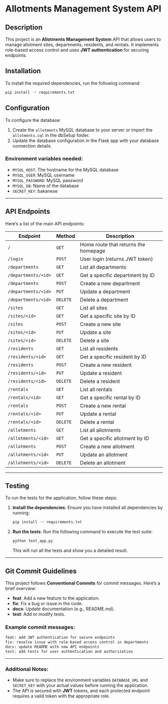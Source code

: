 


# Allotments Management System API

## Description
This project is an **Allotments Management System** API that allows users to manage allotment sites, departments, residents, and rentals. It implements role-based access control and uses **JWT authentication** for securing endpoints.

## Installation
To install the required dependencies, run the following command:
```bash
pip install -r requirements.txt
```

## Configuration
To configure the database:

1. Create the `allotments` MySQL database to your server or import the `allotments.sql` in the dbSetup folder.
2. Update the database configuration in the Flask app with your database connection details.

### Environment variables needed:
- `MYSQL_HOST`: The hostname for the MySQL database
- `MYSQL_USER`: MySQL username 
- `MYSQL_PASSWORD`: MySQL password
- `MYSQL_DB`: Name of the database
- `SECRET_KEY`: bakanese
---

## API Endpoints

Here’s a list of the main API endpoints:

| Endpoint             | Method   | Description                           |
|----------------------|----------|---------------------------------------|
| `/`                  | `GET`    | Home route that returns the homepage  |
| `/login`             | `POST`   | User login (returns JWT token)        |
| `/departments`       | `GET`    | List all departments                  |
| `/departments/<id>`  | `GET`    | Get a specific department by ID       |
| `/departments`       | `POST`   | Create a new department               |
| `/departments/<id>`  | `PUT`    | Update a department                   |
| `/departments/<id>`  | `DELETE` | Delete a department                   |
| `/sites`             | `GET`    | List all sites                        |
| `/sites/<id>`        | `GET`    | Get a specific site by ID             |
| `/sites`             | `POST`   | Create a new site                     |
| `/sites/<id>`        | `PUT`    | Update a site                         |
| `/sites/<id>`        | `DELETE` | Delete a site                         |
| `/residents`         | `GET`    | List all residents                    |
| `/residents/<id>`    | `GET`    | Get a specific resident by ID         |
| `/residents`         | `POST`   | Create a new resident                 |
| `/residents/<id>`    | `PUT`    | Update a resident                     |
| `/residents/<id>`    | `DELETE` | Delete a resident                     |
| `/rentals`           | `GET`    | List all rentals                      |
| `/rentals/<id>`      | `GET`    | Get a specific rental by ID           |
| `/rentals`           | `POST`   | Create a new rental                   |
| `/rentals/<id>`      | `PUT`    | Update a rental                       |
| `/rentals/<id>`      | `DELETE` | Delete a rental                       |
| `/allotments`        | `GET`    | List all allotments                   |
| `/allotments/<id>`   | `GET`    | Get a specific allotment by ID        |
| `/allotments`        | `POST`   | Create a new allotment                |
| `/allotments/<id>`   | `PUT`    | Update an allotment                   |
| `/allotments/<id>`   | `DELETE` | Delete an allotment                   |

---

## Testing

To run the tests for the application, follow these steps:

1. **Install the dependencies**:
   Ensure you have installed all dependencies by running:
   ```bash
   pip install -r requirements.txt
   ```

2. **Run the tests**:
   Run the following command to execute the test suite:
   ```bash
   python test_app.py
   ```

   This will run all the tests and show you a detailed result.

---

## Git Commit Guidelines

This project follows **Conventional Commits** for commit messages. Here’s a brief overview:

- **feat**: Add a new feature to the application.
- **fix**: Fix a bug or issue in the code.
- **docs**: Update documentation (e.g., README.md).
- **test**: Add or modify tests.

### Example commit messages:
```bash
feat: add JWT authentication for secure endpoints
fix: resolve issue with role-based access control in departments
docs: update README with new API endpoints
test: add tests for user authentication and authorization
```

---

### Additional Notes:
- Make sure to replace the environment variables `DATABASE_URL` and `SECRET_KEY` with your actual values before running the application.
- The API is secured with **JWT** tokens, and each protected endpoint requires a valid token with the appropriate role.

